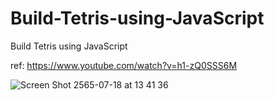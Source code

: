 # Build-Tetris-using-JavaScript
Build Tetris using JavaScript

ref: https://www.youtube.com/watch?v=h1-zQ0SSS6M

![Screen Shot 2565-07-18 at 13 41 36](https://user-images.githubusercontent.com/49192944/179457078-87aab990-610b-4697-a75b-556ac366749d.png)

